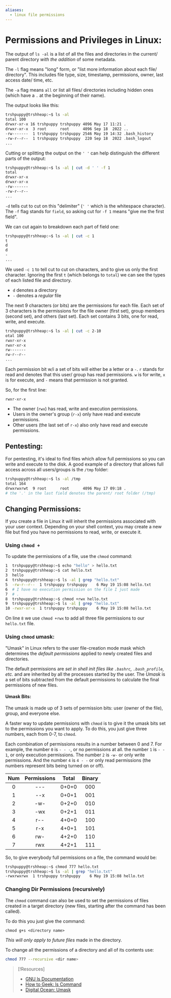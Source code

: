 ```yaml
---
aliases:
  - linux file permissions
---
```


# Permissions and Privileges in Linux:
The output of `ls -al` is a list of all the files and directories in the current/ parent directory *with the addition* of some metadata.

The `-l` flag means "long" form, or "list more information about each file/ directory". This includes file type, size, timestamp, permissions, owner, last access date/ time, etc.

The `-a` flag means `all` or list all files/ directories including hidden ones (which have a `.` at the beginning of their name).

The output looks like this:
```bash
trshpuppy@trshheap:~$ ls -al
total 100
drwxr-xr-x 16 trshpuppy trshpuppy 4096 May 17 11:21 .
drwxr-xr-x  3 root      root      4096 Sep 18  2022 ..
-rw-------  1 trshpuppy trshpuppy 2546 May 19 14:32 .bash_history
-rw-r--r--  1 trshpuppy trshpuppy  220 Sep 18  2022 .bash_logout
...
```

Cutting or splitting the output on the `' '` can help distinguish the different parts of the output:
```bash
trshpuppy@trshheap:~$ ls -al | cut -d ' ' -f 1
total
drwxr-xr-x
drwxr-xr-x
-rw-------
-rw-r--r--
...
```
`-d` tells cut to cut on this "delimiter" (`' '` which is the whitespace character). The `-f` flag stands for `field`, so asking cut for `-f 1` means "give me the first field".

We can cut again to breakdown each part of field one:
```bash
trshpuppy@trshheap:~$ ls -al | cut -c 1
t
d
d
-
...
```
We used `-c 1` to tell cut to cut on characters, and to give us only the first character. Ignoring the first `t` (which belongs to `total`) we can see the types of each listed file and directory. 

- `d` denotes a directory
- `-` denotes a *regular* file

The next 9 characters (or bits) are the permissions for each file. Each set of 3 characters is the permissions for the file owner (first set), group members (second set), and others (last set). Each set contains 3 bits, one for read, write, and execute.
```bash
trshpuppy@trshheap:~$ ls -al | cut -c 2-10
otal 100
rwxr-xr-x
rwxr-xr-x
rw-------
rw-r--r--
...
```
Each permission bit w/i a set of bits will either be a letter or a `-`. `r` stands for read and denotes that this user/ group has read permissions. `w` is for write, `x` is for execute, and `-` means that permission is not granted.

So, for the first line:
```
rwxr-xr-x
```
- The owner (`rwx`) has read, write and execution permissions.
- Users in the owner's group (`r-x`) only have read and execute permissions.
- Other users (the last set of `r-x`) also only have read and execute permissions.
## Pentesting:
For pentesting, it's ideal to find files which allow full permissions so you can write and execute to the disk. A good example of a directory that allows full access across all users/groups is the `/tmp` folder:
```bash
trshpuppy@trshheap:~$ ls -al /tmp
total 164
drwxrwxrwt  9 root      root      4096 May 17 09:18 .
# the '.' in the last field denotes the parent/ root folder (/tmp)
```
## Changing Permissions:
If you create a file in Linux it will inherit the permissions associated with your user context. Depending on your shell context, you may create a new file but find you have no permissions to read, write, or execute it.
### Using `chmod +`
To update the permissions of a file, use the `chmod` command:
```bash
1  trshpuppy@trshheap:~$ echo "hello" > hello.txt
2  trshpuppy@trshheap:~$ cat hello.txt
3  hello
4  trshpuppy@trshheap:~$ ls -al | grep "hello.txt"
5  -rw-r--r--  1 trshpuppy trshpuppy    6 May 19 15:08 hello.txt
6  # I have no execution permission on the file I just made
7  # . 
8  trshpuppy@trshheap:~$ chmod +rwx hello.txt
9  trshpuppy@trshheap:~$ ls -al | grep "hello.txt"
10 -rwxr-xr-x  1 trshpuppy trshpuppy    6 May 19 15:08 hello.txt
```
On line `8` we use `chmod +rwx` to add all three file permissions to our `hello.txt` file.
### Using `chmod` umask:
"Umask" in Linux refers to the user file-creation mode mask which determines the *default permissions* applied to newly created files and directories.

The default permissions are *set in shell init files like `.bashrc`, `.bash_profile`, etc.* and are inherited by all the processes started by the user. The *Umask* is a set of bits subtracted from the default permissions to calculate the final permissions of new files.
#### Umask Bits:
The umask is made up of 3 sets of permission bits: user (owner of the file), group, and everyone else.

A faster way to update permissions with `chmod` is to give it the umask bits set to the permissions you want to apply. To do this, you just give three numbers, each from 0-7, to `chmod`.

Each combination of permissions results in a number between 0 and 7. For example, the number `0` is `- - -`, or no permissions at all. the number `1` is `- - 1`, or only execution permissions.  The number `2` is `-w-` or only write permissions. And the number `4` is `4 - -` or only read permissions (the numbers represent bits being turned on or off).

| Num | Permissions | Total | Binary |
| :-: | :---------: | :---: | :----: |
|  0  |     ---     | 0+0+0 |  000   |
|  1  |     --x     | 0+0+1 |  001   |
|  2  |     -w-     | 0+2+0 |  010   |
|  3  |     -wx     | 0+2+1 |  011   |
|  4  |     r--     | 4+0+0 |  100   |
|  5  |     r-x     | 4+0+1 |  101   |
|  6  |     rw-     | 4+2+0 |  110   |
|  7  |     rwx     | 4+2+1 |  111   |

So, to give everybody full permissions on a file, the command would be:
```bash
trshpuppy@trshheap:~$ chmod 777 hello.txt
trshpuppy@trshheap:~$ ls -al | grep "hello.txt"
-rwxrwxrwx  1 trshpuppy trshpuppy    6 May 19 15:08 hello.txt
```
### Changing Dir Permissions (recursively)
The `chmod` command can also be used to set the permissions of files created in a target directory (new files, starting after the command has been called).

To do this you just give the command:
````
chmod g+s <directory name>
````
*This will only apply to future files* made in the directory.

To change all the permissions of a directory and all of its contents use:
```bash
chmod 777 --recursive <dir name>
```

> [!Resources]
> - [GNU ls Documentation](https://www.gnu.org/software/coreutils/manual/html_node/What-information-is-listed.html)
> - [How to Geek: ls Command](https://www.howtogeek.com/448446/how-to-use-the-ls-command-on-linux/)
> - [Digital Ocean: Umask](https://www.digitalocean.com/community/questions/what-is-umask-how-to-set-it-permanently-for-a-user)

